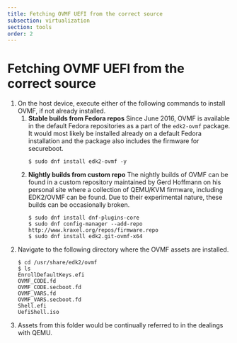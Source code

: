 ```yaml
---
title: Fetching OVMF UEFI from the correct source
subsection: virtualization
section: tools
order: 2
---
```


# Fetching OVMF UEFI from the correct source

1. On the host device, execute either of the following commands to install OVMF, if not already installed.
   1. **Stable builds from Fedora repos**
      Since June 2016, OVMF is available in the default Fedora repositories as a part of the `edk2-ovmf` package. It would most likely be installed already on a default Fedora installation and the package also includes the firmware for secureboot.
      ```console
      $ sudo dnf install edk2-ovmf -y
      ```
   2. **Nightly builds from custom repo**
      The nightly builds of OVMF can be found in a custom repository maintained by Gerd Hoffmann on his personal site where a collection of QEMU/KVM firmware, including EDK2/OVMF can be found. Due to their experimental nature, these builds can be occasionally broken.
      ```console
      $ sudo dnf install dnf-plugins-core
      $ sudo dnf config-manager --add-repo http://www.kraxel.org/repos/firmware.repo
      $ sudo dnf install edk2.git-ovmf-x64
      ```
2. Navigate to the following directory where the OVMF assets are installed.
   ```console
   $ cd /usr/share/edk2/ovmf
   $ ls
   EnrollDefaultKeys.efi
   OVMF_CODE.fd
   OVMF_CODE.secboot.fd
   OVMF_VARS.fd
   OVMF_VARS.secboot.fd
   Shell.efi
   UefiShell.iso
   ```
3. Assets from this folder would be continually referred to in the dealings with QEMU.

